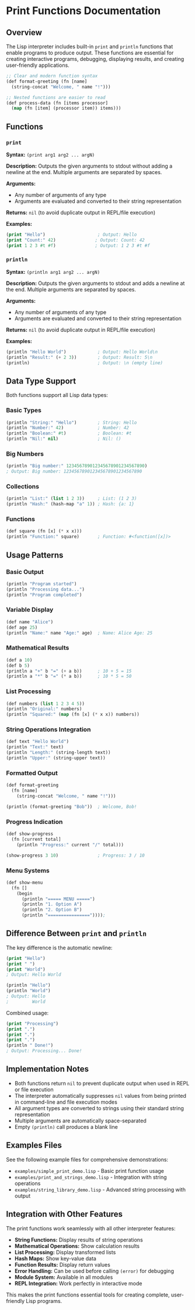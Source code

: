 # Print Functions Documentation

## Overview

The Lisp interpreter includes built-in `print` and `println` functions that enable programs to produce output. These functions are essential for creating interactive programs, debugging, displaying results, and creating user-friendly applications.

```lisp
;; Clear and modern function syntax
(def format-greeting (fn [name] 
  (string-concat "Welcome, " name "!")))

;; Nested functions are easier to read
(def process-data (fn [items processor]
  (map (fn [item] (processor item)) items)))
```

## Functions

### `print`

**Syntax:** `(print arg1 arg2 ... argN)`

**Description:** Outputs the given arguments to stdout without adding a newline at the end. Multiple arguments are separated by spaces.

**Arguments:** 
- Any number of arguments of any type
- Arguments are evaluated and converted to their string representation

**Returns:** `nil` (to avoid duplicate output in REPL/file execution)

**Examples:**
```lisp
(print "Hello")                    ; Output: Hello
(print "Count:" 42)               ; Output: Count: 42
(print 1 2 3 #t #f)               ; Output: 1 2 3 #t #f
```

### `println`

**Syntax:** `(println arg1 arg2 ... argN)`

**Description:** Outputs the given arguments to stdout and adds a newline at the end. Multiple arguments are separated by spaces.

**Arguments:**
- Any number of arguments of any type  
- Arguments are evaluated and converted to their string representation

**Returns:** `nil` (to avoid duplicate output in REPL/file execution)

**Examples:**
```lisp
(println "Hello World")            ; Output: Hello World\n
(println "Result:" (+ 2 3))        ; Output: Result: 5\n
(println)                          ; Output: \n (empty line)
```

## Data Type Support

Both functions support all Lisp data types:

### Basic Types
```lisp
(println "String:" "Hello")        ; String: Hello
(println "Number:" 42)             ; Number: 42
(println "Boolean:" #t)            ; Boolean: #t
(println "Nil:" nil)               ; Nil: ()
```

### Big Numbers
```lisp
(println "Big number:" 123456789012345678901234567890)
; Output: Big number: 123456789012345678901234567890
```

### Collections
```lisp
(println "List:" (list 1 2 3))     ; List: (1 2 3)
(println "Hash:" (hash-map "a" 1)) ; Hash: {a: 1}
```

### Functions
```lisp
(def square (fn [x] (* x x)))
(println "Function:" square)       ; Function: #<function([x])>
```

## Usage Patterns

### Basic Output
```lisp
(println "Program started")
(println "Processing data...")
(println "Program completed")
```

### Variable Display
```lisp
(def name "Alice")
(def age 25)
(println "Name:" name "Age:" age)  ; Name: Alice Age: 25
```

### Mathematical Results
```lisp
(def a 10)
(def b 5)
(println a "+" b "=" (+ a b))      ; 10 + 5 = 15
(println a "*" b "=" (* a b))      ; 10 * 5 = 50
```

### List Processing
```lisp
(def numbers (list 1 2 3 4 5))
(println "Original:" numbers)
(println "Squared:" (map (fn [x] (* x x)) numbers))
```

### String Operations Integration
```lisp
(def text "Hello World")
(println "Text:" text)
(println "Length:" (string-length text))
(println "Upper:" (string-upper text))
```

### Formatted Output
```lisp
(def format-greeting
  (fn [name]
    (string-concat "Welcome, " name "!")))

(println (format-greeting "Bob"))  ; Welcome, Bob!
```

### Progress Indication
```lisp
(def show-progress
  (fn [current total]
    (println "Progress:" current "/" total)))

(show-progress 3 10)               ; Progress: 3 / 10
```

### Menu Systems
```lisp
(def show-menu
  (fn []
    (begin
      (println "===== MENU =====")
      (println "1. Option A")
      (println "2. Option B")
      (println "================"))));
```

## Difference Between `print` and `println`

The key difference is the automatic newline:

```lisp
(print "Hello")
(print " ")
(print "World")
; Output: Hello World

(println "Hello")
(println "World")  
; Output: Hello
;         World
```

Combined usage:
```lisp
(print "Processing")
(print ".")
(print ".")
(print ".")
(println " Done!")
; Output: Processing... Done!
```

## Implementation Notes

- Both functions return `nil` to prevent duplicate output when used in REPL or file execution
- The interpreter automatically suppresses `nil` values from being printed in command-line and file execution modes
- All argument types are converted to strings using their standard string representation
- Multiple arguments are automatically space-separated
- Empty `(println)` call produces a blank line

## Examples Files

See the following example files for comprehensive demonstrations:

- `examples/simple_print_demo.lisp` - Basic print function usage
- `examples/print_and_strings_demo.lisp` - Integration with string operations
- `examples/string_library_demo.lisp` - Advanced string processing with output

## Integration with Other Features

The print functions work seamlessly with all other interpreter features:

- **String Functions:** Display results of string operations
- **Mathematical Operations:** Show calculation results
- **List Processing:** Display transformed lists
- **Hash Maps:** Show key-value data
- **Function Results:** Display return values
- **Error Handling:** Can be used before calling `(error)` for debugging
- **Module System:** Available in all modules
- **REPL Integration:** Work perfectly in interactive mode

This makes the print functions essential tools for creating complete, user-friendly Lisp programs.
